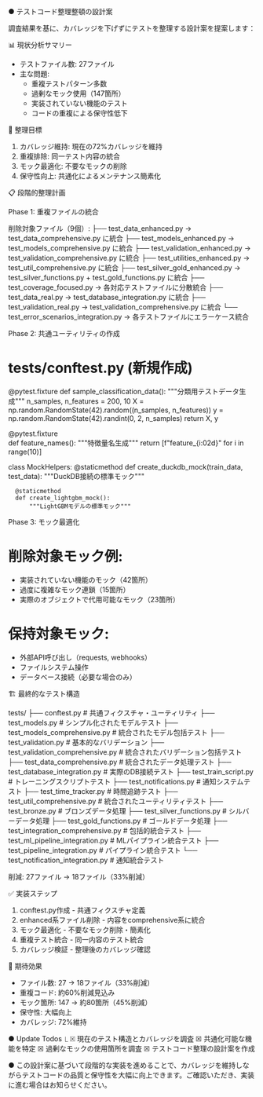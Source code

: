 ● テストコード整理整頓の設計案

  調査結果を基に、カバレッジを下げずにテストを整理する設計案を提案します：

  📊 現状分析サマリー

  - テストファイル数: 27ファイル
  - 主な問題:
    - 重複テストパターン多数
    - 過剰なモック使用（147箇所）
    - 実装されていない機能のテスト
    - コードの重複による保守性低下

  🎯 整理目標

  1. カバレッジ維持: 現在の72%カバレッジを維持
  2. 重複排除: 同一テスト内容の統合
  3. モック最適化: 不要なモックの削除
  4. 保守性向上: 共通化によるメンテナンス簡素化

  📋 段階的整理計画

  Phase 1: 重複ファイルの統合

  削除対象ファイル（9個）:
  ├── test_data_enhanced.py     → test_data_comprehensive.py に統合
  ├── test_models_enhanced.py   → test_models_comprehensive.py に統合
  ├── test_validation_enhanced.py → test_validation_comprehensive.py に統合
  ├── test_utilities_enhanced.py → test_util_comprehensive.py に統合
  ├── test_silver_gold_enhanced.py → test_silver_functions.py + test_gold_functions.py に統合
  ├── test_coverage_focused.py  → 各対応テストファイルに分散統合
  ├── test_data_real.py         → test_database_integration.py に統合
  ├── test_validation_real.py   → test_validation_comprehensive.py に統合
  └── test_error_scenarios_integration.py → 各テストファイルにエラーケース統合

  Phase 2: 共通ユーティリティの作成

  # tests/conftest.py (新規作成)
  @pytest.fixture
  def sample_classification_data():
      """分類用テストデータ生成"""
      n_samples, n_features = 200, 10
      X = np.random.RandomState(42).random((n_samples, n_features))
      y = np.random.RandomState(42).randint(0, 2, n_samples)
      return X, y

  @pytest.fixture  
  def feature_names():
      """特徴量名生成"""
      return [f"feature_{i:02d}" for i in range(10)]

  class MockHelpers:
      @staticmethod
      def create_duckdb_mock(train_data, test_data):
          """DuckDB接続の標準モック"""

      @staticmethod
      def create_lightgbm_mock():
          """LightGBMモデルの標準モック"""

  Phase 3: モック最適化

  # 削除対象モック例:
  - 実装されていない機能のモック（42箇所）
  - 過度に複雑なモック連鎖（15箇所）
  - 実際のオブジェクトで代用可能なモック（23箇所）

  # 保持対象モック:
  - 外部API呼び出し（requests, webhooks）
  - ファイルシステム操作
  - データベース接続（必要な場合のみ）

  🏗️ 最終的なテスト構造

  tests/
  ├── conftest.py                     # 共通フィクスチャ・ユーティリティ
  ├── test_models.py                  # シンプル化されたモデルテスト
  ├── test_models_comprehensive.py   # 統合されたモデル包括テスト
  ├── test_validation.py              # 基本的なバリデーション
  ├── test_validation_comprehensive.py # 統合されたバリデーション包括テスト
  ├── test_data_comprehensive.py     # 統合されたデータ処理テスト
  ├── test_database_integration.py   # 実際のDB接続テスト
  ├── test_train_script.py           # トレーニングスクリプトテスト
  ├── test_notifications.py          # 通知システムテスト
  ├── test_time_tracker.py           # 時間追跡テスト
  ├── test_util_comprehensive.py     # 統合されたユーティリティテスト
  ├── test_bronze.py                  # ブロンズデータ処理
  ├── test_silver_functions.py       # シルバーデータ処理
  ├── test_gold_functions.py         # ゴールドデータ処理
  ├── test_integration_comprehensive.py # 包括的統合テスト
  ├── test_ml_pipeline_integration.py   # MLパイプライン統合テスト
  ├── test_pipeline_integration.py   # パイプライン統合テスト
  └── test_notification_integration.py # 通知統合テスト

  削減: 27ファイル → 18ファイル（33%削減）

  ✅ 実装ステップ

  1. conftest.py作成 - 共通フィクスチャ定義
  2. enhanced系ファイル削除 - 内容をcomprehensive系に統合
  3. モック最適化 - 不要なモック削除・簡素化
  4. 重複テスト統合 - 同一内容のテスト統合
  5. カバレッジ検証 - 整理後のカバレッジ確認

  🎁 期待効果

  - ファイル数: 27 → 18ファイル（33%削減）
  - 重複コード: 約60%削減見込み
  - モック箇所: 147 → 約80箇所（45%削減）
  - 保守性: 大幅向上
  - カバレッジ: 72%維持

● Update Todos
  ⎿  ☒ 現在のテスト構造とカバレッジを調査
     ☒ 共通化可能な機能を特定
     ☒ 過剰なモックの使用箇所を調査
     ☒ テストコード整理の設計案を作成

● この設計案に基づいて段階的な実装を進めることで、カバレッジを維持しながらテストコードの品質と保守性を大幅に向上できます。ご確認いただき、実装に進む場合はお知らせください。